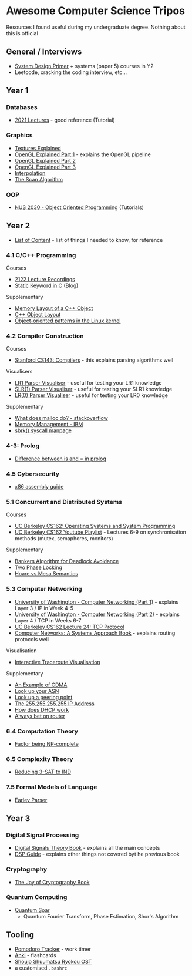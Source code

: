 # Awesome Computer Science Tripos
Resources I found useful during my undergraduate degree. Nothing about this is official

## General / Interviews
- [System Design Primer](https://github.com/donnemartin/system-design-primer) + systems (paper 5) courses in Y2
- Leetcode, cracking the coding interview, etc...


## Year 1


### Databases
- [2021 Lectures](https://www.cl.cam.ac.uk/teaching/2021/Databases/video/) - good reference (Tutorial)

### Graphics
- [Textures Explained](https://drive.google.com/file/d/1G8wW2zVBAdFhrb535k-pBac4wxTJGHpg/view?usp=sharing) 
- [OpenGL Explained Part 1](https://www.youtube.com/watch?v=Le5QSL0kZ-Q) - explains the OpenGL pipeline
- [OpenGL Explained Part 2](https://www.youtube.com/watch?v=vnmAA4VUIhM) 
- [OpenGL Explained Part 3](https://www.youtube.com/watch?v=g37cMNcYnN0) 
- [Interpolation](https://www.scratchapixel.com/lessons/3d-basic-rendering/rasterization-practical-implementation/visibility-problem-depth-buffer-depth-interpolation.html)
- [The Scan Algorithm](https://www.cs.helsinki.fi/group/goa/mallinnus/polygonit/scexplanation.html#:~:text=The%20polygon%20scan%20conversion%20algorithm,polygons%20with%20holes%20in%20them)

### OOP
- [NUS 2030 - Object Oriented Programming](https://nus-cs2030s.github.io/2021-s2/00-overview.html) (Tutorials)

## Year 2
- [List of Content](./cst-crib-sheet.md) - list of things I needed to know, for reference


### 4.1 C/C++ Programming
Courses
- [2122 Lecture Recordings](https://www.cl.cam.ac.uk/teaching/2122/ProgC/video/#h2)
- [Static Keyword in C](https://stackoverflow.com/questions/572547/what-does-static-mean-in-c) (Blog)

Supplementary
- [Memory Layout of a C++ Object](https://www.vishalchovatiya.com/memory-layout-of-cpp-object/)
- [C++ Object Layout](https://nimrod.blog/posts/what-does-cpp-object-layout-look-like/)
- [Object-oriented patterns in the Linux kernel](https://lwn.net/Articles/444910/)

### 4.2 Compiler Construction
Courses
- [Stanford CS143: Compilers](https://web.stanford.edu/class/archive/cs/cs143/cs143.1128/) - this explains parsing algorithms well

Visualisers

- [LR1 Parser Visualiser](https://jsmachines.sourceforge.net/machines/lr1.html) - useful for testing your LR1 knowledge
- [SLR(1) Parser Visualiser](https://jsmachines.sourceforge.net/machines/slr.html) - useful for testing your SLR1 knowledge
- [LR(0) Parser Visualiser](https://www.cs.princeton.edu/courses/archive/spring20/cos320/LR0/) - useful for testing your LR0 knowledge

Supplementary
- [What does malloc do? - stackoverflow](https://stackoverflow.com/questions/5716100/what-happens-in-the-kernel-during-malloc)
- [Memory Management - IBM](https://developer.ibm.com/tutorials/l-memory/)
- [sbrk() syscall manpage](https://linux.die.net/man/2/brk)

### 4-3: Prolog
- [Difference between is and = in prolog](https://stackoverflow.com/questions/33072254/what-is-the-difference-between-the-keyword-is-and-in-prolog)

### 4.5 Cybersecurity
- [x86 assembly guide](https://flint.cs.yale.edu/cs421/papers/x86-asm/asm.html)




### 5.1 Concurrent and Distributed Systems
Courses

- [UC Berkeley CS162: Operating Systems and System Programming](https://cs162.org/)  
- [UC Berkeley CS162 Youtube Playlist](https://www.youtube.com/watch?v=nKqqtV-33k0&list=PLF2K2xZjNEf97A_uBCwEl61sdxWVP7VWC&index=26) - Lectures 6-9 on synchronisation methods (mutex, semaphores, monitors) 

Supplementary

- [Bankers Algorithm for Deadlock Avoidance](https://cseweb.ucsd.edu/classes/su09/cse120/lectures/Lecture6.pdf)
- [Two Phase Locking](https://faculty.cc.gatech.edu/~jarulraj/courses/8803-s21/slides/13-two-phase-locking.pdf)
- [Hoare vs Mesa Semantics](https://pages.mtu.edu/~shene/NSF-3/e-Book/MONITOR/monitor-types.html)

### 5.3 Computer Networking
- [University of Washington - Computer Networking (Part 1)](https://www.youtube.com/playlist?list=PLzmjQ4eaGEug9YlLvqpBTdVyIZhzQxTzu) - explains Layer 3 / IP in Week 4-5
- [University of Washington - Computer Networking (Part 2)](https://www.youtube.com/playlist?list=PLv4Qy0s26-PL2-tAs6mPaxUzq-wwMdv5Y) - explains Layer 4 / TCP in Weeks 6-7
- [UC Berkeley CS162 Lecture 24: TCP Protocol](https://www.youtube.com/watch?v=nKqqtV-33k0&list=PLF2K2xZjNEf97A_uBCwEl61sdxWVP7VWC&index=26)
- [Computer Networks: A Systems Approach Book](https://book.systemsapproach.org/index.html) - explains routing protocols well


Visualisation
- [Interactive Traceroute Visualisation](https://geotraceroute.com/)

Supplementary
- [An Example of CDMA](https://en.wikipedia.org/wiki/Code-division_multiple_access)
- [Look up your ASN](https://ipinfo.io/)
- [Look up a peering point](https://www.peeringdb.com/ix/435)
- [The 255.255.255.255 IP Address](https://www.quora.com/What-is-the-significance-of-the-IP-address-255-255-255-255)
- [How does DHCP work](https://www.quora.com/How-does-a-computer-host-and-a-DHCP-server-communicate-with-each-other-for-the-first-time-since-the-host-does-not-have-an-IP-address-at-the-beginning)
- [Always bet on router](https://www.reddit.com/r/iiiiiiitttttttttttt/comments/198d8j1/router_sigma_edit/)

### 6.4 Computation Theory
- [Factor being NP-complete](https://cstheory.stackexchange.com/questions/167/what-would-be-the-consequences-of-factoring-being-np-complete)

### 6.5 Complexity Theory
- [Reducing 3-SAT to IND](https://courses.engr.illinois.edu/cs374/fa2020/lec_prerec/23/23_2_0_0.pdf)


### 7.5 Formal Models of Language
- [Earley Parser](https://loup-vaillant.fr/tutorials/earley-parsing/)



## Year 3

### Digital Signal Processing
- [Digital Signals Theory Book](https://brianmcfee.net/dstbook-site/content/intro.html) - explains all the main concepts
- [DSP Guide](https://www.dspguide.com/) - explains other things not covered byt he previous book

### Cryptography
- [The Joy of Cryptography Book](https://joyofcryptography.com/)

### Quantum Computing
- [Quantum Soar]([https://www.youtube.com/watch?v=svSxHaDYHC0](https://www.youtube.com/@quantum-soar/videos))
  - Quantum Fourier Transform, Phase Estimation, Shor's Algorithm   


## Tooling
- [Pomodoro Tracker](https://pomodoro-tracker.com/) - work timer
- [Anki](https://apps.ankiweb.net/) - flashcards
- [Shoujo Shuumatsu Ryokou OST](https://www.youtube.com/watch?v=wzuQdR8yH3s)
- a customised `.bashrc`
